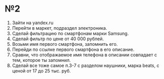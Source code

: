 # №2
1.	Зайти на yandex.ru
2.	Перейти в маркет, подраздел электроника.
3.	Сделай фильтрацию по смартфонам марки Samsung.
4.	Сделай фильтр по цене от 40 000 рублей.
5.	Возьми имя первого смартфона, запомнить его.
6.	Перейди по ссылке первого смартфона в его описание.
7.	Сравни, что отображаемое имя телефона в описании совпадает с тем, которое ты запомнил.
8.	Сделай все тоже самое п.3-7 с разделом наушники, марка beats, с ценой от 17 до 25 тыс. руб.

